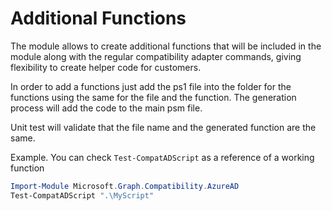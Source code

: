 # Additional Functions

The module allows to create additional functions that will be included in the module along with the regular compatibility adapter commands, giving flexibility to create helper code for customers.

In order to add a functions just add the ps1 file into the folder for the functions using the same for the file and the function. The generation process will add the code to the main psm file.

Unit test will validate that the file name and the generated function are the same.

Example. You can check `Test-CompatADScript` as a reference of a working function

```PowerShell
Import-Module Microsoft.Graph.Compatibility.AzureAD
Test-CompatADScript ".\MyScript"
```
